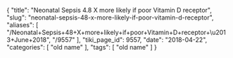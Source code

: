 {
    "title": "Neonatal Sepsis 4.8 X more likely if poor Vitamin D receptor",
    "slug": "neonatal-sepsis-48-x-more-likely-if-poor-vitamin-d-receptor",
    "aliases": [
        "/Neonatal+Sepsis+48+X+more+likely+if+poor+Vitamin+D+receptor+\u2013+June+2018",
        "/9557"
    ],
    "tiki_page_id": 9557,
    "date": "2018-04-22",
    "categories": [
        "old name"
    ],
    "tags": [
        "old name"
    ]
}